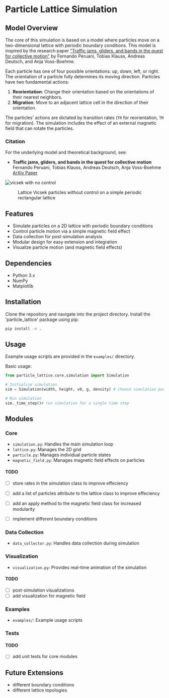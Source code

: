 # Particle Lattice Simulation

## Model Overview

The core of this simulation is based on a model where particles move on a two-dimensional lattice with periodic boundary conditions. This model is inspired by the research paper ["Traffic jams, gliders, and bands in the quest for collective motion"](https://arxiv.org/pdf/1302.3797.pdf) by Fernando Peruani, Tobias Klauss, Andreas Deutsch, and Anja Voss-Boehme.

Each particle has one of four possible orientations: up, down, left, or right. The orientation of a particle fully determines its moving direction. Particles have two fundamental actions:

1. **Reorientation**: Change their orientation based on the orientations of their nearest neighbors.
2. **Migration**: Move to an adjacent lattice cell in the direction of their orientation.

The particles' actions are dictated by transition rates (`TR` for reorientation, `TM` for migration). The simulation includes the effect of an external magnetic field that can rotate the particles.

### Citation

For the underlying model and theoretical background, see:

- **Traffic jams, gliders, and bands in the quest for collective motion**  
  Fernando Peruani, Tobias Klauss, Andreas Deutsch, Anja Voss-Boehme  
  [ArXiv Paper](https://arxiv.org/pdf/1302.3797.pdf)

![vicsek with no control](https://github.com/zakaryael/MagneticVicsekLattice/example_animation.gif)


<figure markdown>
<figcaption>Lattice Vicsek particles without control on a simple periodic rectangular lattice</figcaption>
</figure>

## Features

- Simulate particles on a 2D lattice with periodic boundary conditions
- Control particle motion via a simple magnetic field effect
- Data collection for post-simulation analysis
- Modular design for easy extension and integration
- Visualize particle motion (and magnetic field effects)

## Dependencies

- Python 3.x
- NumPy
- Matplotlib

## Installation

Clone the repository and navigate into the project directory. Install the 'particle_lattice' package using pip:

```bash
pip install -e .
```

## Usage

Example usage scripts are provided in the `examples/` directory.

Basic usage:

```python
from particle_lattice.core.simulation import Simulation

# Initialize simulation
sim = Simulation(width, height, v0, g, density) # choose simulation parameters here

# Run simulation
sim._time_step()# run simulation for a single time step
```

## Modules

### Core

- `simulation.py`: Handles the main simulation loop
- `lattice.py`: Manages the 2D grid
- `particle.py`: Manages individual particle states
- `magnetic_field.py`: Manages magnetic field effects on particles

#### TODO
- [  ] store rates in the simulation class to improve effeciency
- [  ] add a list of particles attribute to the lattice class to improve effeciency
- [  ] add an apply method to the magnetic field class for increased modularity
- [  ] implement different boundary conditions


### Data Collection

- `data_collector.py`: Handles data collection during simulation

### Visualization

- `visualization.py`: Provides real-time animation of the simulation

#### TODO
- [  ] post-simulation visualizations
- [  ] add visualization for magnetic field

### Examples

- `examples/`: Example usage scripts

### Tests

#### TODO
- [  ] add unit tests for core modules


## Future Extensions

- different boundary conditions
- different lattice topologies





